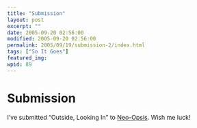 ```yaml
---
title: "Submission"
layout: post
excerpt: ""
date: 2005-09-20 02:56:00
modified: 2005-09-20 02:56:00
permalink: 2005/09/19/submission-2/index.html
tags: ["So It Goes"]
featured_img: 
wpid: 89
---
```


# Submission

I’ve submitted “Outside, Looking In” to [Neo-Opsis](http://www.neo-opsis.ca/). Wish me luck!